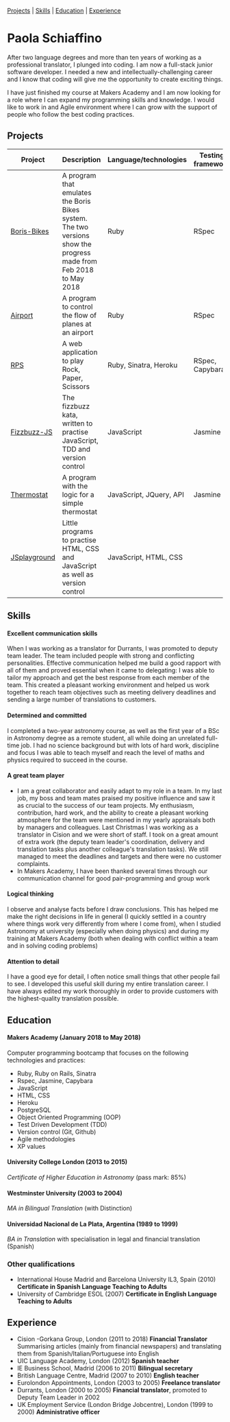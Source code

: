 [Projects](#projects) | [Skills](#skills) | [Education](#education) | [Experience](#experience)   

# Paola Schiaffino
After two language degrees and more than ten years of working as a professional translator, I plunged into coding. I am now a full-stack junior software developer. I needed a new and intellectually-challenging career and I know that coding will give me the opportunity to create exciting things.

I have just finished my course at Makers Academy and I am now looking for a role where I can expand my programming skills and knowledge. I would like to work in and Agile environment where I can grow with the support of people who follow the best coding practices. 


## Projects

| Project  | Description | Language/technologies | Testing framework | 
|---|---|---|---|
| [Boris-Bikes](https://github.com/paosch/Boris-Bikes) | A program that emulates the Boris Bikes system. The two versions show the progress made from Feb 2018 to May 2018 | Ruby | RSpec | 
| [Airport](https://github.com/paosch/Airport) | A program to control the flow of planes at an airport | Ruby | RSpec |  
| [RPS](https://rpspaolap.herokuapp.com/) | A web application to play Rock, Paper, Scissors | Ruby, Sinatra, Heroku | RSpec, Capybara |  
| [Fizzbuzz-JS](https://github.com/paosch/Fizzbuzz-JS) | The fizzbuzz kata, written to practise JavaScript, TDD and version control| JavaScript | Jasmine | 
| [Thermostat](https://github.com/paosch/Thermostat) | A program with the logic for a simple thermostat | JavaScript, JQuery, API | Jasmine |
| [JSplayground](https://github.com/paosch/JSplayground) | Little programs to practise HTML, CSS and JavaScript as well as version control | JavaScript, HTML, CSS |  | 

## Skills

#### Excellent communication skills
When I was working as a translator for Durrants, I was promoted to deputy team leader. The team included people with strong and conflicting personalities. Effective communication helped me build a good rapport with all of them and proved essential when it came to delegating: I was able to tailor my approach and get the best response from each member of the team. This created a pleasant working environment and helped us work together to reach team objectives such as meeting delivery deadlines and sending a large number of translations to customers.

#### Determined and committed
I completed a two-year astronomy course, as well as the first year of a BSc in Astronomy degree as a remote student, all while doing an unrelated full-time job. I had no science background but with lots of hard work, discipline and focus I was able to teach myself and reach the level of maths and physics required to succeed in the course. 

#### A great team player
- I am a great collaborator and easily adapt to my role in a team. In my last job, my boss and team mates praised my positive influence and saw it as crucial to the success of our team projects. My enthusiasm, contribution, hard work, and the ability to create a pleasant working atmosphere for the team were mentioned in my yearly appraisals both by managers and colleagues. Last Christmas I was working as a translator in Cision and we were short of staff. I took on a great amount of extra work (the deputy team leader's coordination, delivery and translation tasks plus another colleague's translation tasks). We still managed to meet the deadlines and targets and there were no customer complaints.  
- In Makers Academy, I have been thanked several times through our communication channel for good pair-programming and group work 

#### Logical thinking
I observe and analyse facts before I draw conclusions. This has helped me make the right decisions in life in general (I quickly settled in a country where things work very differently from where I come from), when I studied Astronomy at university (especially when doing physics) and during my training at Makers Academy (both when dealing with conflict within a team and in solving coding problems)

#### Attention to detail
I have a good eye for detail, I often notice small things that other people fail to see. I developed this useful skill during my entire translation career. I have always edited my work thoroughly in order to provide customers with the highest-quality translation possible.


## Education

#### Makers Academy (January 2018 to May 2018)
Computer programming bootcamp that focuses on the following technologies and practices:
- Ruby, Ruby on Rails, Sinatra
- Rspec, Jasmine, Capybara
- JavaScript
- HTML, CSS
- Heroku
- PostgreSQL
- Object Oriented Programming (OOP)
- Test Driven Development (TDD) 
- Version control (Git, Github)
- Agile methodologies
- XP values

#### University College London (2013 to 2015) 
   _Certificate of Higher Education in Astronomy_ (pass mark: 85%) 
   
#### Westminster University (2003 to 2004)
   _MA in Bilingual Translation_ (with Distinction)

#### Universidad Nacional de La Plata, Argentina (1989 to 1999)
   _BA in Translation_ with specialisation in legal and financial translation (Spanish)

### Other qualifications
- International House Madrid and Barcelona University IL3, Spain (2010) **Certificate in Spanish Language Teaching to Adults**
- University of Cambridge ESOL (2007) **Certificate in English Language Teaching to Adults**

## Experience

- Cision -Gorkana Group, London (2011 to 2018) **Financial Translator** 
  Summarising articles (mainly from financial newspapers) and translating them from Spanish/Italian/Portuguese into English
- UIC Language Academy, London (2012) **Spanish teacher**
- IE Business School, Madrid (2006 to 2011) **Bilingual secretary**
- British Language Centre, Madrid (2007 to 2010) **English teacher**
- Eurolondon Appointments, London (2003 to 2005) **Freelance translator**
- Durrants, London (2000 to 2005) **Financial translator**, promoted to Deputy Team Leader in 2002  
- UK Employment Service (London Bridge Jobcentre), London (1999 to 2000) **Administrative officer**
